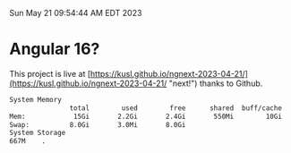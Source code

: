 Sun May 21 09:54:44 AM EDT 2023

# Angular 16?


This project is live at [https://kusl.github.io/ngnext-2023-04-21/](https://kusl.github.io/ngnext-2023-04-21/ "next!") thanks to Github.

```bash
System Memory
               total        used        free      shared  buff/cache   available
Mem:            15Gi       2.2Gi       2.4Gi       550Mi        10Gi        12Gi
Swap:          8.0Gi       3.0Mi       8.0Gi
System Storage
667M	.
```
```bash
